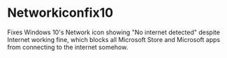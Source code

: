 # Networkiconfix10
Fixes Windows 10's Network icon showing "No internet detected" despite Internet working fine, which blocks all Microsoft Store and Microsoft apps from connecting to the internet somehow.

